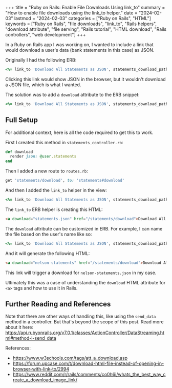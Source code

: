 +++
title = "Ruby on Rails: Enable File Downloads Using link_to"
summary = "How to enable file downloads using the link_to helper."
date = "2024-02-03"
lastmod = "2024-02-03"
categories = ["Ruby on Rails", "HTML"]
keywords = ["Ruby on Rails", "file downloads", "link_to", "Rails helpers", "download attribute", "file serving", "Rails tutorial", "HTML download", "Rails controllers", "web development"]
+++

In a Ruby on Rails app I was working on, I wanted to include a link that would download a user's data (bank statements in this case) as JSON.

Originally I had the following ERB:
```ruby
<%= link_to 'Download All Statements as JSON', statements_download_path %>
```

Clicking this link would show JSON in the browser, but it wouldn't download a JSON file, which is what I wanted.

The solution was to add a `download` attribute to the ERB snippet:
```ruby
<%= link_to 'Download All Statements as JSON', statements_download_path, download: 'statements.json' %>
```

## Full Setup

For additional context, here is all the code required to get this to work.

First I created this method in `statements_controller.rb`:
```ruby
def download
  render json: @user.statements
end
```

Then I added a new route to `routes.rb`:
```ruby
get 'statements/download', to: 'statements#download'
```

And then I added the `link_to` helper in the view:
```ruby
<%= link_to 'Download All Statements as JSON', statements_download_path, download: 'statements.json' %>
```

The `link_to` ERB helper is creating this HTML:
```html
<a download="statements.json" href="/statements/download">Download All Statements as JSON</a>
```

The `download` attribute can be customized in ERB. For example, I can name the file based on the user's name like so:
```ruby
<%= link_to 'Download All Statements as JSON', statements_download_path, download: "#{@user.name.downcase}-statements" %>
```

And it will generate the following HTML:
```html
<a download="nelson-statements" href="/statements/download">Download All Statements as JSON</a>
```

This link will trigger a download for `nelson-statements.json` in my case.

Ultimately this was a case of understanding the `download` HTML attribute for `<a>` tags and how to use it in Rails.

## Further Reading and References

Note that there are other ways of handling this, like using the `send_data` method in a controller. But that's beyond the scope of this post. Read more about it here: https://api.rubyonrails.org/v7.0.1/classes/ActionController/DataStreaming.html#method-i-send_data

References:
- https://www.w3schools.com/tags/att_a_download.asp
- https://forum.upcase.com/t/download-html-file-instead-of-opening-in-browser-with-link-to/2994
- https://www.reddit.com/r/rails/comments/co0h6i/whats_the_best_way_create_a_download_image_link/
